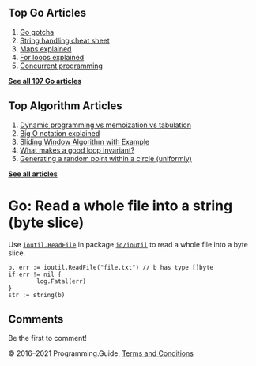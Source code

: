 <span class="underline"></span>

<span class="underline"></span>

Top Go Articles
---------------

1.  [Go gotcha](go-gotcha.html)
2.  [String handling cheat sheet](string-functions-reference-cheat-sheet.html)
3.  [Maps explained](maps-explained.html)
4.  [For loops explained](for-loop.html)
5.  [Concurrent programming](go-concurrency-tutorial.html)

[**See all 197 Go articles**](index.html)

<span class="underline"></span>

Top Algorithm Articles
----------------------

1.  [Dynamic programming vs memoization vs tabulation](../dynamic-programming-vs-memoization-vs-tabulation.html)
2.  [Big O notation explained](../big-o-notation-explained.html)
3.  [Sliding Window Algorithm with Example](../sliding-window-example.html)
4.  [What makes a good loop invariant?](../what-makes-a-good-loop-invariant.html)
5.  [Generating a random point within a circle (uniformly)](../random-point-within-circle.html)

[**See all articles**](../index.html)

Go: Read a whole file into a string (byte slice)
================================================

Use [`ioutil.ReadFile`](https://golang.org/pkg/io/ioutil/#ReadFile) in package [`io/ioutil`](https://golang.org/pkg/io/ioutil/) to read a whole file into a byte slice.

    b, err := ioutil.ReadFile("file.txt") // b has type []byte
    if err != nil {
            log.Fatal(err)
    }
    str := string(b)

Comments
--------

Be the first to comment!

© 2016–2021 Programming.Guide, [Terms and Conditions](../terms-and-conditions.html)
